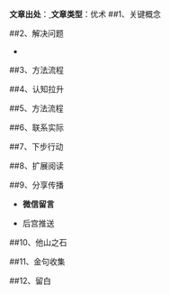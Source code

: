 **文章出处**：[ ](http://mp.weixin.qq.com/s/oFV5jnQGuaK4khE_SSLLzg)
**文章类型**：优术
##1、关键概念


##2、解决问题

- 


##3、方法流程



##4、认知拉升


##5、方法流程


##6、联系实际

##7、下步行动

##8、扩展阅读

##9、分享传播

- **微信留言**

-	后宫推送

##10、他山之石

##11、金句收集

##12、留白


	
